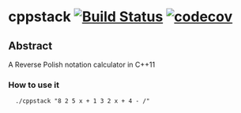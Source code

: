 # cppstack [![Build Status](https://travis-ci.org/Flukas88/cppstack.svg?branch=master)](https://travis-ci.org/Flukas88/cppstack)  [![codecov](https://codecov.io/gh/Flukas88/cppstack/branch/master/graph/badge.svg)](https://codecov.io/gh/Flukas88/cppstack)


## Abstract

A Reverse Polish notation calculator in C++11


### How to use it

      ./cppstack "8 2 5 x + 1 3 2 x + 4 - /"
